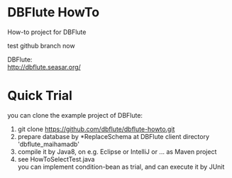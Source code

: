 DBFlute HowTo
=======================
How-to project for DBFlute

test github branch now

DBFlute:  
http://dbflute.seasar.org/

# Quick Trial
you can clone the example project of DBFlute:  

1. git clone https://github.com/dbflute/dbflute-howto.git
2. prepare database by *ReplaceSchema at DBFlute client directory 'dbflute_maihamadb'
3. compile it by Java8, on e.g. Eclipse or IntelliJ or ... as Maven project
4. see HowToSelectTest.java  
you can implement condition-bean as trial, and can execute it by JUnit
